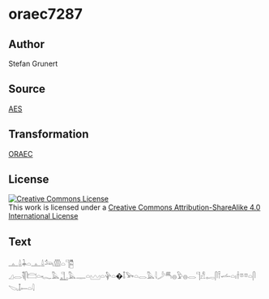 # oraec7287

## Author

Stefan Grunert

## Source

[AES](https://github.com/simondschweitzer/aes)

## Transformation

[ORAEC](https://oraec.github.io/)

## License

<a rel="license" href="http://creativecommons.org/licenses/by-sa/4.0/"><img alt="Creative Commons License" style="border-width:0" src="https://i.creativecommons.org/l/by-sa/4.0/88x31.png" /></a><br />This work is licensed under a <a rel="license" href="http://creativecommons.org/licenses/by-sa/4.0/">Creative Commons Attribution-ShareAlike 4.0 International License</a>

## Text

𓊵𓏙𓇓𓏏𓊵𓏙𓃢𓏃𓏏𓊹𓉥<br>
𓈎𓂋𓌟𓋴𓊭𓏏𓆑𓅓𓊻𓅓𓊃𓏏𓈉𓏏𓊿𓏏�𓄤𓅨𓏏𓂋𓅓𓇋𓌳𓄪𓐍𓅱𓐍𓂋𓊹𓀭𓉻𓋴𓍋𓌡𓏏𓏤𓌂𓎼𓎼𓏏𓋴𓌫𓄤𓍿𓏏𓇋<br>
